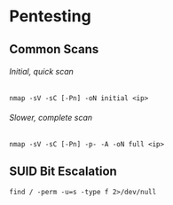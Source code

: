 # Pentesting

## Common Scans

###### Initial, quick scan

`nmap -sV -sC [-Pn] -oN initial <ip>`

###### Slower, complete scan

`nmap -sV -sC [-Pn] -p- -A -oN full <ip>`

## SUID Bit Escalation

`find / -perm -u=s -type f 2>/dev/null`

